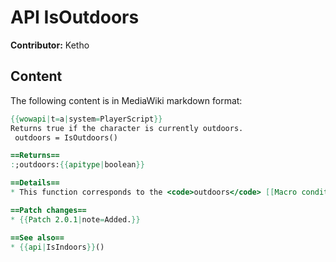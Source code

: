 # API IsOutdoors

**Contributor:** Ketho

## Content

The following content is in MediaWiki markdown format:

```mediawiki
{{wowapi|t=a|system=PlayerScript}}
Returns true if the character is currently outdoors.
 outdoors = IsOutdoors()

==Returns==
:;outdoors:{{apitype|boolean}}

==Details==
* This function corresponds to the <code>outdoors</code> [[Macro conditionals|macro conditional]].

==Patch changes==
* {{Patch 2.0.1|note=Added.}}

==See also==
* {{api|IsIndoors}}()
```